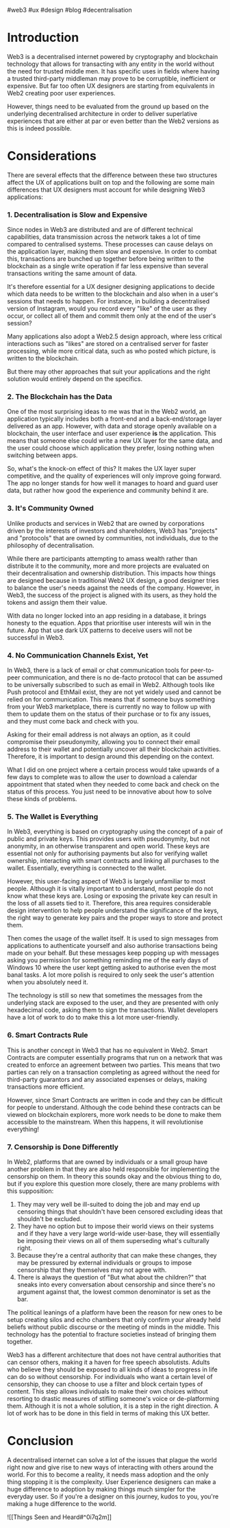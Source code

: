 #web3 #ux #design #blog #decentralisation 


# Introduction
Web3 is a decentralised internet powered by cryptography and blockchain technology that allows for transacting with any entity in the world without the need for trusted middle men. It has specific uses in fields where having a trusted third-party middleman may prove to be corruptible, inefficient or expensive. But far too often UX designers are starting from equivalents in Web2 creating poor user experiences. 

However, things need to be evaluated from the ground up based on the underlying decentralised architecture in order to deliver superlative experiences that are either at par or even better than the Web2 versions as this is indeed possible.

# Considerations
There are several effects that the difference between these two structures affect the UX of applications built on top and the following are some main differences that UX designers must account for while designing Web3 applications:

### 1. Decentralisation is Slow and Expensive
Since nodes in Web3 are distributed and are of different technical capabilities, data transmission across the network takes a lot of time compared to centralised systems. These processes can cause delays on the application layer, making them slow and expensive. In order to combat this, transactions are bunched up together before being written to the blockchain as a single write operation if far less expensive than several transactions writing the same amount of data.

It's therefore essential for a UX designer designing applications to decide which data needs to be written to the blockchain and also when in a user's sessions that needs to happen. For instance, in building a decentralised version of Instagram, would you record every "like" of the user as they occur, or collect all of them and commit them only at the end of the user's session?

Many applications also adopt a Web2.5 design approach, where less critical interactions such as "likes" are stored on a centralised server for faster processing, while more critical data, such as who posted which picture, is written to the blockchain.

But there may other approaches that suit your applications and the right solution would entirely depend on the specifics. 

### 2. The Blockchain has the Data
One of the most surprising ideas to me was that in the Web2 world, an application typically includes both a front-end and a back-end/storage layer delivered as an app. However, with data and storage openly available on a blockchain, the user interface and user experience **is** the application. This means that someone else could write a new UX layer for the same data, and the user could choose which application they prefer, losing nothing when switching between apps.

So, what's the knock-on effect of this? It makes the UX layer super competitive, and the quality of experiences will only improve going forward. The app no longer stands for how well it manages to hoard and guard user data, but rather how good the experience and community behind it are.

### 3. It's Community Owned
Unlike products and services in Web2 that are owned by corporations driven by the interests of investors and shareholders, Web3 has "projects" and "protocols" that are owned by communities, not individuals, due to the philosophy of decentralisation.

While there are participants attempting to amass wealth rather than distribute it to the community, more and more projects are evaluated on their decentralisation and ownership distribution. This impacts how things are designed because in traditional Web2 UX design, a good designer tries to balance the user's needs against the needs of the company. However, in Web3, the success of the project is aligned with its users, as they hold the tokens and assign them their value.

With data no longer locked into an app residing in a database, it brings honesty to the equation. Apps that prioritise user interests will win in the future. App that use dark UX patterns to deceive users will not be successful in Web3.

### 4. No Communication Channels Exist, Yet
In Web3, there is a lack of email or chat communication tools for peer-to-peer communication, and there is no de-facto protocol that can be assumed to be universally subscribed to such as email in Web2. Although tools like Push protocol and EthMail exist, they are not yet widely used and cannot be relied on for communication. This means that if someone buys something from your Web3 marketplace, there is currently no way to follow up with them to update them on the status of their purchase or to fix any issues, and they must come back and check with you.

Asking for their email address is not always an option, as it could compromise their pseudonymity, allowing you to connect their email address to their wallet and potentially uncover all their blockchain activities. Therefore, it is important to design around this depending on the context.

What I did on one project where a certain process would take upwards of a few days to complete was to allow the user to download a calendar appointment that stated when they needed to come back and check on the status of this process. You just need to be innovative about how to solve these kinds of problems.

### 5. The Wallet is Everything
In Web3, everything is based on cryptography using the concept of a pair of public and private keys. This provides users with pseudonymity, but not anonymity, in an otherwise transparent and open world. These keys are essential not only for authorising payments but also for verifying wallet ownership, interacting with smart contracts and linking all purchases to the wallet. Essentially, everything is connected to the wallet.

However, this user-facing aspect of Web3 is largely unfamiliar to most people. Although it is vitally important to understand, most people do not know what these keys are. Losing or exposing the private key can result in the loss of all assets tied to it. Therefore, this area requires considerable design intervention to help people understand the significance of the keys, the right way to generate key pairs and the proper ways to store and protect them.

Then comes the usage of the wallet itself. It is used to sign messages from applications to authenticate yourself and also authorise transactions being made on your behalf. But these messages keep popping up with messages asking you permission for something reminding me of the early days of Windows 10 where the user kept getting asked to authorise even the most banal tasks. A lot more polish is required to only seek the user's attention when you absolutely need it.

The technology is still so new that sometimes the messages from the underlying stack are exposed to the user, and they are presented with only hexadecimal code, asking them to sign the transactions. Wallet developers have a lot of work to do to make this a lot more user-friendly.

### 6. Smart Contracts Rule
This is another concept in Web3 that has no equivalent in Web2. Smart Contracts are computer essentially programs that run on a network that was created to enforce an agreement between two parties. This means that two parties can rely on a transaction completing as agreed without the need for third-party guarantors and any associated expenses or delays, making transactions more efficient.

However, since Smart Contracts are written in code and they can be difficult for people to understand. Although the code behind these contracts can be viewed on blockchain explorers, more work needs to be done to make them accessible to the mainstream. When this happens, it will revolutionise everything!

### 7. Censorship is Done Differently
In Web2, platforms that are owned by individuals or a small group have another problem in that they are also held responsible for implementing the censorship on them. In theory this sounds okay and the obvious thing to do, but if you explore this question more closely, there are many problems with this supposition:

1. They may very well be ill-suited to doing the job and may end up censoring things that shouldn't have been censored excluding ideas that shouldn't be excluded.
2. They have no option but to impose their world views on their systems and if they have a very large world-wide user-base, they will essentially be imposing their views on all of them superseding what's culturally right.
3. Because they're a central authority that can make these changes, they may be pressured by external individuals or groups to impose censorship that they themselves may not agree with.
4. There is always the question of "But what about the children?" that sneaks into every conversation about censorship and since there's no argument against that, the lowest common denominator is set as the bar.

The political leanings of a platform have been the reason for new ones to be setup creating silos and echo chambers that only confirm your already held beliefs without public discourse or the meeting of minds in the middle. This technology has the potential to fracture societies instead of bringing them together.

Web3 has a different architecture that does not have central authorities that can censor others, making it a haven for free speech absolutists. Adults who believe they should be exposed to all kinds of ideas to progress in life can do so without censorship. For individuals who want a certain level of censorship, they can choose to use a filter and block certain types of content. This step allows individuals to make their own choices without resorting to drastic measures of stifling someone's voice or de-platforming them. Although it is not a whole solution, it is a step in the right direction. A lot of work has to be done in this field in terms of making this UX better.

# Conclusion
A decentralised internet can solve a lot of the issues that plague the world right now and give rise to new ways of interacting with others around the world. For this to become a reality, it needs mass adoption and the only thing stopping it is the complexity. User Experience designers can make a huge difference to adoption by making things much simpler for the everyday user. So if you're a designer on this journey, kudos to you, you're making a huge difference to the world. 


![[Things Seen and Heard#^0i7q2m]]


